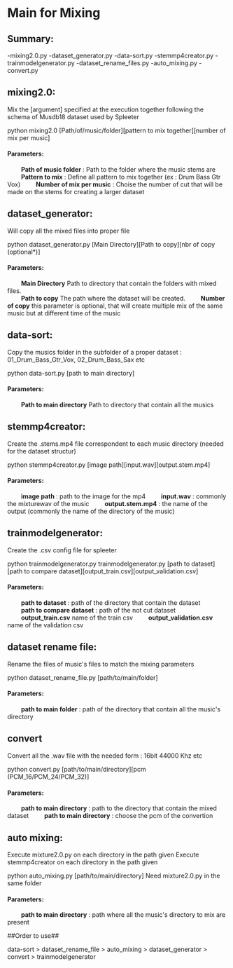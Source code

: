 # Main for Mixing #

## Summary: ##
-mixing2.0.py
-dataset_generator.py
-data-sort.py
-stemmp4creator.py
-trainmodelgenerator.py
-dataset_rename_files.py
-auto_mixing.py
-convert.py


## mixing2.0: ##
Mix the [argument] specified at the execution together following the schema of Musdb18 dataset used by Spleeter

python mixing2.0 [Path/of/music/folder][pattern to mix together][number of mix per music]

#### Parameters: ####


&nbsp;&nbsp;&nbsp;&nbsp;&nbsp;&nbsp;&nbsp;&nbsp;**Path of music folder** : Path to the folder where the music stems are
&nbsp;&nbsp;&nbsp;&nbsp;&nbsp;&nbsp;&nbsp;&nbsp;**Pattern to mix** : Define all pattern to mix together (ex : Drum Bass Gtr Vox)
&nbsp;&nbsp;&nbsp;&nbsp;&nbsp;&nbsp;&nbsp;&nbsp;**Number of mix per music** : Choise the number of cut that will be made on the stems for creating a larger dataset



## dataset_generator: ##
Will copy all the mixed files into proper file

python dataset_generator.py [Main Directory][Path to copy][nbr of copy (optional*)]

#### Parameters: ####
&nbsp;&nbsp;&nbsp;&nbsp;&nbsp;&nbsp;&nbsp;&nbsp;**Main Directory** Path to directory that contain the folders with mixed files.  
&nbsp;&nbsp;&nbsp;&nbsp;&nbsp;&nbsp;&nbsp;&nbsp;**Path to copy** The path where the dataset will be created.
&nbsp;&nbsp;&nbsp;&nbsp;&nbsp;&nbsp;&nbsp;&nbsp;**Number of copy** this parameter is optional, that will create multiple mix of the same music but at different time of the music

## data-sort: ##
Copy the musics folder in the subfolder of a proper dataset : 01_Drum_Bass_Gtr_Vox, 02_Drum_Bass_Sax etc

python data-sort.py [path to main directory]

#### Parameters: ####
&nbsp;&nbsp;&nbsp;&nbsp;&nbsp;&nbsp;&nbsp;&nbsp;**Path to main directory** Path to directory that contain all the musics  


## stemmp4creator: ##
Create the .stems.mp4 file correspondent to each music directory (needed for the dataset structur)

python stemmp4creator.py [image path][input.wav][output.stem.mp4]

#### Parameters: ####
&nbsp;&nbsp;&nbsp;&nbsp;&nbsp;&nbsp;&nbsp;&nbsp;**image path** : path to the image for the mp4
&nbsp;&nbsp;&nbsp;&nbsp;&nbsp;&nbsp;&nbsp;&nbsp;**input.wav** : commonly the mixturewav of the music 
&nbsp;&nbsp;&nbsp;&nbsp;&nbsp;&nbsp;&nbsp;&nbsp;**output.stem.mp4** : the name of the output (commonly the name of the directory of the music)


## trainmodelgenerator: ##
Create the .csv config file for spleeter

python trainmodelgenerator.py trainmodelgenerator.py [path to dataset][path to compare dataset][output_train.csv][output_validation.csv]

#### Parameters: ####
&nbsp;&nbsp;&nbsp;&nbsp;&nbsp;&nbsp;&nbsp;&nbsp;**path to dataset** : path of the directory that contain the dataset
&nbsp;&nbsp;&nbsp;&nbsp;&nbsp;&nbsp;&nbsp;&nbsp;**path to compare dataset** : path of the not cut dataset
&nbsp;&nbsp;&nbsp;&nbsp;&nbsp;&nbsp;&nbsp;&nbsp;**output_train.csv** name of the train csv
&nbsp;&nbsp;&nbsp;&nbsp;&nbsp;&nbsp;&nbsp;&nbsp;**output_validation.csv** name of the validation csv


## dataset rename file: ##
Rename the files of music's files to match the mixing parameters

python dataset_rename_file.py [path/to/main/folder]

#### Parameters: ####
&nbsp;&nbsp;&nbsp;&nbsp;&nbsp;&nbsp;&nbsp;&nbsp;**path to main folder** : path of the directory that contain all the music's directory


## convert ##
Convert all the .wav file with the needed form : 16bit 44000 Khz etc

python convert.py [path/to/main/directory][pcm (PCM_16/PCM_24/PCM_32)]

#### Parameters: ####
&nbsp;&nbsp;&nbsp;&nbsp;&nbsp;&nbsp;&nbsp;&nbsp;**path to main directory** : path to the directory that contain the mixed dataset
&nbsp;&nbsp;&nbsp;&nbsp;&nbsp;&nbsp;&nbsp;&nbsp;**path to main directory** : choose the pcm of the convertion


## auto mixing: ##
Execute mixture2.0.py on each directory in the path given
Execute stemmp4creator on each directory in the path given

python auto_mixing.py [path/to/main/directory]
Need mixture2.0.py in the same folder

#### Parameters: ####
&nbsp;&nbsp;&nbsp;&nbsp;&nbsp;&nbsp;&nbsp;&nbsp;**path to main directory** : path where all the music's directory to mix are present


##Order to use##

data-sort > dataset_rename_file  > auto_mixing > dataset_generator > convert > trainmodelgenerator